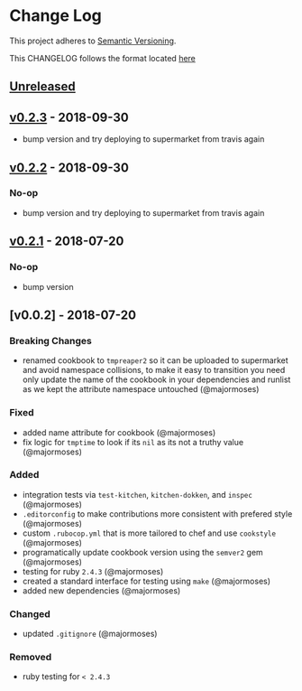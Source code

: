 # Change Log
This project adheres to [Semantic Versioning](http://semver.org/).

This CHANGELOG follows the format located [here](https://github.com/sensu-plugins/community/blob/master/HOW_WE_CHANGELOG.md)

## [Unreleased]

## [v0.2.3] - 2018-09-30
- bump version and try deploying to supermarket from travis again

## [v0.2.2] - 2018-09-30
### No-op
- bump version and try deploying to supermarket from travis again

## [v0.2.1] - 2018-07-20
### No-op
- bump version

## [v0.0.2] - 2018-07-20
### Breaking Changes
- renamed cookbook to `tmpreaper2` so it can be uploaded to supermarket and avoid namespace collisions, to make it easy to transition you need only update the name of the cookbook in your dependencies and runlist as we kept the attribute namespace untouched (@majormoses)

### Fixed
- added name attribute for cookbook (@majormoses)
- fix logic for `tmptime` to look if its `nil` as its not a truthy value (@majormoses)

### Added
- integration tests via `test-kitchen`, `kitchen-dokken`, and `inspec` (@majormoses)
- `.editorconfig` to make contributions more consistent with prefered style (@majormoses)
- custom `.rubocop.yml` that is more tailored to chef and use `cookstyle` (@majormoses)
- programatically update cookbook version using the `semver2` gem (@majormoses)
- testing for ruby `2.4.3` (@majormoses)
- created a standard interface for testing using `make` (@majormoses)
- added new dependencies (@majormoses)


### Changed
- updated `.gitignore` (@majormoses)

### Removed
- ruby testing for `< 2.4.3`


[Unreleased]: https://github.com/majormoses/tmpreaper/compare/v0.2.3...HEAD
[v0.2.3]: https://github.com/majormoses/tmpreaper/compare/v0.2.2...v0.2.3
[v0.2.2]: https://github.com/majormoses/tmpreaper/compare/v0.2.1...v0.2.2
[v0.2.1]: https://github.com/majormoses/tmpreaper/compare/v0.2.0...v0.2.1
[v0.2.0]: https://github.com/majormoses/tmpreaper/compare/v0.1.0...v0.2.0
[v0.0.1]: https://github.com/majormoses/tmpreaper/compare/21e37f925ca84e390b085fa0dad1a867a518f1f8...v0.0.1
